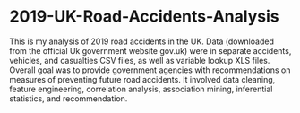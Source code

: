 # 2019-UK-Road-Accidents-Analysis
This is my analysis of 2019 road accidents in the UK. Data (downloaded from the official Uk government website gov.uk) were in separate accidents, vehicles, and casualties CSV files, as well as variable lookup XLS files.
Overall goal was to provide government agencies with recommendations on measures of preventing future road accidents. It involved data cleaning, feature engineering, correlation analysis, association mining, inferential statistics, and recommendation.
